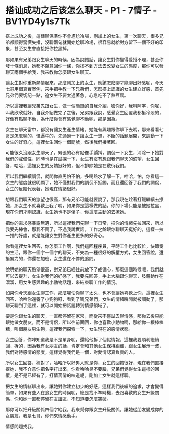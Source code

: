 # 搭讪成功之后该怎么聊天 - P1 - 7情子 - BV1YD4y1s7Tk

搭上成功之後，這樣聊保準你不會尷尬冷場，剛加上的女生，第一次聊天，很多兄弟都顯得驚慌失措，沒聊兩句就開始尬聊冷場，很容易就給對方留下一個不好的印象，甚至女生會直接把你拉黑掉。

那如果有兄弟跟女生聊天的時候，因為說錯話，讓女生對你變得愛搭不理，甚至你發十條消息，她都不願意回你一條，你找不到方法去改變女生的態度，那你可以發聊天兩個字給我，我來教你怎麼跟女生聊天。

讓女生對你重新熱情起來，那麼剛加上的女生，應該怎麼聊才能聊出好感呢，今天七哥用個真實案例，來手把手教一下兄弟們，怎麼搭上認識的女生建立好感，首先兄弟們要切記一點，追女生不要太過著急，心急吃不了熱豆腐。

所以這裡我讓兄弟先跟女生，做一個簡單的自我介紹，嗨你好，我叫阿宇，你呢，叫我欣欣就好，自我介紹做完了之後，兄弟跟我說，感覺女生回覆我都挺冷淡的，好像有點聊不動，為什麼你會有感覺聊不動呢，那是因為。

女生在聊天當中，都沒有讓女生產生情緒，她能有興趣跟你聊下去嗎，那來看看七哥是怎麼聊的，怪逼牛的，先通過一下讓女生一想，不斷的話題展開，來調動一下女生的好奇心，這裡女生回你一個問號，然後我們接著回。

可能很久沒跟女生聊天了，緊張的心有點像手顫抖，調侃一下女生，消除一下她對我們的戒備性，同時也是在試探一下，女生有沒有想跟我們聊天的慾望，女生回答，哈哈，這裡女生的反饋挺好的，但不排除她是在敷衍我們。

所以我們繼續調侃，就問你直男怕不怕，多喝熱水了解一下，哈哈，怕，你看這一女生的態度就很明顯了，她不僅對我們的調侃不抵觸，而且還回答了我們的調侃，女生的反饋代表著，她現在情緒很好。

想跟我們聊天的慾望也很高，那有兄弟可能就要說了，那我現在趁著打鐵繼續去撩她，那女生不就喜歡上我了嗎，如果你是這樣做的話，你的下場只能是被她拉黑，現在你們才剛認識，女生她也不是傻子，你這麼主動的去撩她。

把你的需求感暴露無遺，所以這裡我們先聊一下日常，把你的情緒先拉回來，所以我要先練會，那我不鬧了，不過我說實話，工作之餘跟你聊聊天挺好的，這樣一拉一推的好處，就是能讓女生對你產生更多的好奇心。

你看這裡女生回答，你怎麼工作啊，我們這回程序員，平時工作也比較忙，快節奏的生活，跟你一個字一個字的聊天，不失為一種很好的解壓方式，女生回答說，還挺努力的，你還在加班，女生還在不停的追問。

說明她的聊天慾望很高，對兄弟已經往前放下了戒備心，那麼這個時候呢，我們就可以去提升，女生對我們的好感了，我要先回答，手上大腦跟你聊天，肢體動作在溜溜，用女生感興趣的小動物話題，來結束聊工作的情況。

如果你今天跟女生聊工作，那麼哪怕你聊了太久，也不會讓她喜歡上你，這裡女生回答，哈哈你還養了小狗狗呀，看到了嗎兄弟們，女生的情緒瞬間就被調動了，那聊天聊到了這裡，就可以開始把話題轉到情感領域了。

要是你跟女生的聊天，一直都停留在家常，而從來不嘗試去聊情感，那你去後只能跟她做女朋友，而不是情侶，所以往前面回，你也喜歡小動物嗎，那給你一根棒棒糖，叫個朋友男生狗，這裡我們探索一下，女生現在的感情狀態。

女生回答，你咋知道我是不是單身呢，還給他拆了個假情報，這裡我要順利繼續回，拆的，因為我有女朋友的話，肯定會和其他女生保持距離，跟女生展示一波，我們對待感情的態度，這樣覺得我們是一個，對愛情認真負責的人。

所以女生回答，猜對了，哈哈所以好男人就是你，女生的回饋很好，現在我們直接撂她，我不介意你把名字打出來，你看哈哈臭不要臉，兄弟們覺得女生這樣的回覆，是不是已經有了，打情罵俏的味道呢，剛加上女生就這樣聊。

把女生的情緒聊出來，讓她對你建立初步的好感，這樣我們後續的追求，才會變得簡單，如果有些人在追女生的時候呢，總是找不準時機，去跟喜歡的女生升級關係，你和她一直都停留在友誼區，不知道要怎麼突破。

那你可以把升級關係四個字給我，我來幫你跟女生升級關係，讓她從朋友變成你的女朋友，我是七哥，你們來情感動手。

情感問題找我。